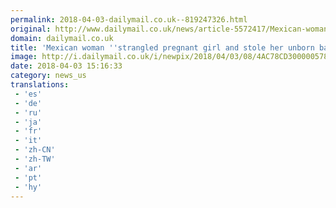 ```yaml
---
permalink: 2018-04-03-dailymail.co.uk--819247326.html
original: http://www.dailymail.co.uk/news/article-5572417/Mexican-woman-strangled-pregnant-girl-stole-unborn-baby.html?ITO=1490&ns_mchannel=rss&ns_campaign=1490
domain: dailymail.co.uk
title: 'Mexican woman ''strangled pregnant girl and stole her unborn baby'''
image: http://i.dailymail.co.uk/i/newpix/2018/04/03/08/4AC78CD300000578-0-image-a-14_1522741717005.jpg
date: 2018-04-03 15:16:33
category: news_us
translations: 
 - 'es'
 - 'de'
 - 'ru'
 - 'ja'
 - 'fr'
 - 'it'
 - 'zh-CN'
 - 'zh-TW'
 - 'ar'
 - 'pt'
 - 'hy'
---
```



